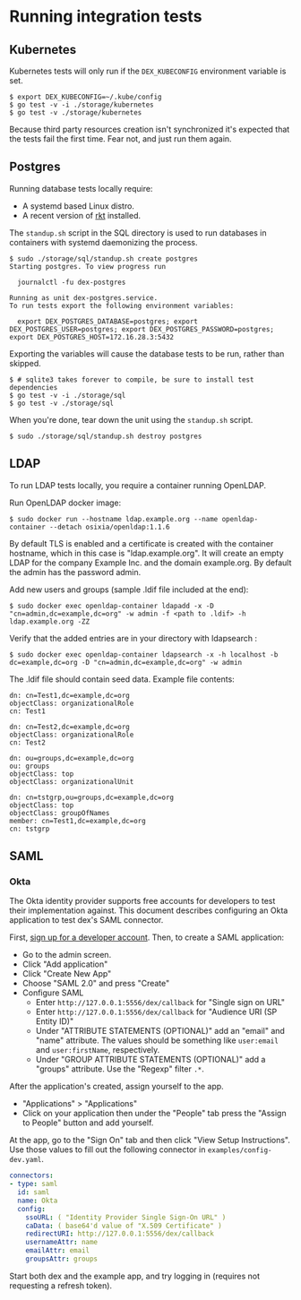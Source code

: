 # Running integration tests

## Kubernetes

Kubernetes tests will only run if the `DEX_KUBECONFIG` environment variable is set.

```
$ export DEX_KUBECONFIG=~/.kube/config
$ go test -v -i ./storage/kubernetes
$ go test -v ./storage/kubernetes
```

Because third party resources creation isn't synchronized it's expected that the tests fail the first time. Fear not, and just run them again.

## Postgres

Running database tests locally require:

* A systemd based Linux distro.
* A recent version of [rkt](https://github.com/coreos/rkt) installed.

The `standup.sh` script in the SQL directory is used to run databases in containers with systemd daemonizing the process.

```
$ sudo ./storage/sql/standup.sh create postgres
Starting postgres. To view progress run

  journalctl -fu dex-postgres

Running as unit dex-postgres.service.
To run tests export the following environment variables:

  export DEX_POSTGRES_DATABASE=postgres; export DEX_POSTGRES_USER=postgres; export DEX_POSTGRES_PASSWORD=postgres; export DEX_POSTGRES_HOST=172.16.28.3:5432

```

Exporting the variables will cause the database tests to be run, rather than skipped.

```
$ # sqlite3 takes forever to compile, be sure to install test dependencies
$ go test -v -i ./storage/sql
$ go test -v ./storage/sql
```

When you're done, tear down the unit using the `standup.sh` script.

```
$ sudo ./storage/sql/standup.sh destroy postgres
```

## LDAP

To run LDAP tests locally, you require a container running OpenLDAP.

Run OpenLDAP docker image:

```
$ sudo docker run --hostname ldap.example.org --name openldap-container --detach osixia/openldap:1.1.6
```

By default TLS is enabled and a certificate is created with the container hostname, which in this case is "ldap.example.org". It will create an empty LDAP for the company Example Inc. and the domain example.org. By default the admin has the password admin.

Add new users and groups (sample .ldif file included at the end):

```
$ sudo docker exec openldap-container ldapadd -x -D "cn=admin,dc=example,dc=org" -w admin -f <path to .ldif> -h ldap.example.org -ZZ
```

Verify that the added entries are in your directory with ldapsearch :

```
$ sudo docker exec openldap-container ldapsearch -x -h localhost -b dc=example,dc=org -D "cn=admin,dc=example,dc=org" -w admin
```
The .ldif file should contain seed data. Example file contents:

```
dn: cn=Test1,dc=example,dc=org
objectClass: organizationalRole
cn: Test1

dn: cn=Test2,dc=example,dc=org
objectClass: organizationalRole
cn: Test2

dn: ou=groups,dc=example,dc=org
ou: groups
objectClass: top
objectClass: organizationalUnit

dn: cn=tstgrp,ou=groups,dc=example,dc=org
objectClass: top
objectClass: groupOfNames
member: cn=Test1,dc=example,dc=org
cn: tstgrp
```

## SAML

### Okta

The Okta identity provider supports free accounts for developers to test their implementation against. This document describes configuring an Okta application to test dex's SAML connector.

First, [sign up for a developer account][okta-sign-up]. Then, to create a SAML application:

* Go to the admin screen.
* Click "Add application"
* Click "Create New App"
* Choose "SAML 2.0" and press "Create"
* Configure SAML
  * Enter `http://127.0.0.1:5556/dex/callback` for "Single sign on URL"
  * Enter `http://127.0.0.1:5556/dex/callback` for "Audience URI (SP Entity ID)"
  * Under "ATTRIBUTE STATEMENTS (OPTIONAL)" add an "email" and "name" attribute. The values should be something like `user:email` and `user:firstName`, respectively.
  * Under "GROUP ATTRIBUTE STATEMENTS (OPTIONAL)" add a "groups" attribute. Use the "Regexp" filter `.*`.

After the application's created, assign yourself to the app.

* "Applications" > "Applications"
* Click on your application then under the "People" tab press the "Assign to People" button and add yourself.

At the app, go to the "Sign On" tab and then click "View Setup Instructions". Use those values to fill out the following connector in `examples/config-dev.yaml`.

```yaml
connectors:
- type: saml
  id: saml
  name: Okta
  config:
    ssoURL: ( "Identity Provider Single Sign-On URL" )
    caData: ( base64'd value of "X.509 Certificate" )
    redirectURI: http://127.0.0.1:5556/dex/callback
    usernameAttr: name
    emailAttr: email
    groupsAttr: groups
```

Start both dex and the example app, and try logging in (requires not requesting a refresh token).

[okta-sign-up]: https://www.okta.com/developer/signup/
